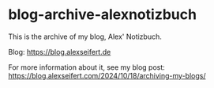 # blog-archive-alexnotizbuch
This is the archive of my blog, Alex' Notizbuch.

Blog: https://blog.alexseifert.de

For more information about it, see my blog post: https://blog.alexseifert.com/2024/10/18/archiving-my-blogs/
